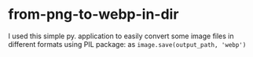 # from-png-to-webp-in-dir
 I used this simple py. application to easily convert some image files in different formats using PIL package: as
``` image.save(output_path, 'webp') ```
